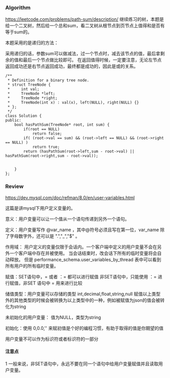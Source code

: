 ### Algorithm
https://leetcode.com/problems/path-sum/description/
继续练习的树，本题是给一个二叉树，然后给一个总和sum，看二叉树从根节点到页节点上值得和是否有等于sum的。

本题采用的是递归的方法：

采用递归的话，参数sum可以做减法，过一个节点时，减去该节点的值，最后拿剩余的值和最后一个节点做比较即可。
在返回值得时候，一定要注意，无论左节点返回成功还是右节点返回成功，最终都是成功的，因此是或的关系。

```
/**
 * Definition for a binary tree node.
 * struct TreeNode {
 *     int val;
 *     TreeNode *left;
 *     TreeNode *right;
 *     TreeNode(int x) : val(x), left(NULL), right(NULL) {}
 * };
 */
class Solution {
public:
    bool hasPathSum(TreeNode* root, int sum) {
        if(root == NULL)
            return false;
        if( (root->val == sum) && (root->left == NULL) && (root->right == NULL) )
            return true;
        return (hasPathSum(root->left,sum - root->val) ||  hasPathSum(root->right,sum - root->val));
       
        
    }
};
```



### Review

https://dev.mysql.com/doc/refman/8.0/en/user-variables.html

这篇是讲mysql下用户定义变量的。

意义：用户变量可以让一个值从一个语句传递到另外一个语句。

定义：用户变量写作 @var_name ，其中@符号必须且写在第一位，var_name 除了字母数字外，还可以是 ".","_","$" 。

作用域： 用户定义的变量仅限于会话内。一个客户端中定义的用户变量不会在另外一个客户端中存在并被使用。
当会话结束时，改会话下所有的临时变量将会自动释放。
但是 performance_schema.user_variables_by_thread 表中可以看到所有用户的所有临时变量。

赋值：SET语句中，= 或者 ：= 都可以进行赋值
非SET语句中，只能使用 ：= 进行赋值，非SET 语句中 = 用来进行比较

储值类型：用户变量可以存储的类型 
int,decimal,float,string,null
赋值以上类型外的其他类型的时候会被转换为以上类型中的一种，例如被赋值为json的值会被转化为string

未初始化的用户变量： 值为NULL，类型为string

初始化：使用 0,0.0,'' 来赋初值是个好的编程习惯，有助于取得的值是你期望的值

用户变量不可以作为标识符或者标识符的一部分

#### 注意点

1 一般来说，非SET语句中，永远不要在同一个语句中给用户变量赋值并且读取用户变量。



















